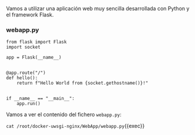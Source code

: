 Vamos a utilizar una aplicación web muy sencilla desarrollada con Python y el framework Flask.

### webapp.py
```
from flask import Flask
import socket
 
app = Flask(__name__)
 
 
@app.route("/")
def hello():
    return f"Hello World from {socket.gethostname()}!"
 
 
if __name__ == "__main__":
    app.run()
```

Vamos a ver el contenido del fichero `webapp.py`:

`cat /root/docker-uwsgi-nginx/WebApp/webapp.py`{{exec}}